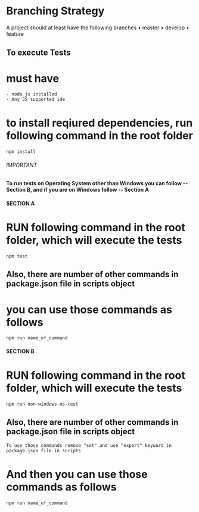 # Branching Strategy

A project should at least have the following branches
    • master
    • develop
    • feature

## To execute Tests
# must have

    - node js installed 
    - Any JS supported ide

# to install reqiured dependencies, run following command in the root folder

    npm install 


###### IMPORTANT ##################

#### To run tests on Operating System other than Windows you can follow -- Section B, and if you are on Windows follow -- Section A  ########

#### SECTION A #########
# RUN following command in the root folder, which will execute the tests

    npm test


## Also, there are number of other commands in package.json file in scripts object
# you can use those commands as follows

    npm run name_of_command


#### SECTION B #########
# RUN following command in the root folder, which will execute the tests

    npm run non-windows-os-test


## Also, there are number of other commands in package.json file in scripts object

    To use those commands remove "set" and use "export" keyword in package.json file in scripts

# And then you can use those commands as follows

    npm run name_of_command



